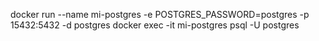 docker run --name mi-postgres -e POSTGRES_PASSWORD=postgres -p 15432:5432 -d postgres
docker exec -it mi-postgres psql -U postgres    